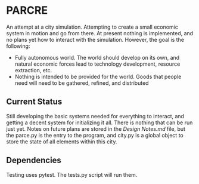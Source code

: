 # PARCRE

An attempt at a city simulation. Attempting to create a small economic system in motion and go from there.
At present nothing is implemented, and no plans yet how to interact with the simulation. However, the goal is the following:

- Fully autonomous world. The world should develop on its own, and natural economic forces lead to technology development, resource extraction, etc.
- Nothing is intended to be provided for the world. Goods that people need will need to be gathered, refined, and distributed

## Current Status
Still developing the basic systems needed for everything to interact, and getting a decent system for initializing it all. There is nothing that can be run just yet. Notes on future plans are stored in the *Design Notes.md* file, but the parce.py is the entry to the program, and city.py is a global object to store the state of all elements within this city.

## Dependencies
Testing uses pytest. The tests.py script will run them.
